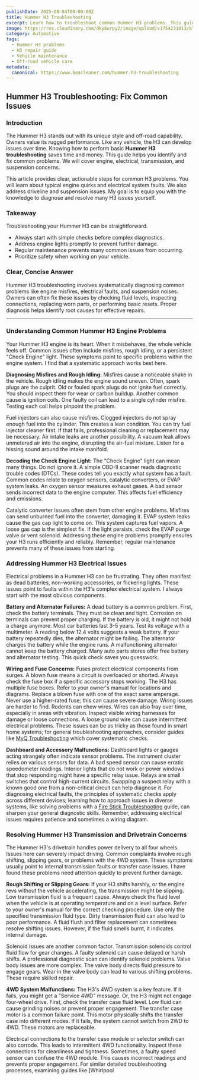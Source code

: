 ```yaml
---
publishDate: 2025-08-04T00:00:00Z
title: Hummer H3 Troubleshooting
excerpt: Learn how to troubleshoot common Hummer H3 problems. This guide covers engine, electrical, and suspension issues with simple fixes.
image: https://res.cloudinary.com/dky6urpy2/image/upload/v1754231013/blog_image_1754231013_pm0yax.webp
category: Automotive
tags:
  - Hummer H3 problems
  - H3 repair guide
  - Vehicle maintenance
  - Off-road vehicle care
metadata:
  canonical: https://www.beacleaner.com/hummer-h3-troubleshooting
---
```


## Hummer H3 Troubleshooting: Fix Common Issues

### Introduction

The Hummer H3 stands out with its unique style and off-road capability. Owners value its rugged performance. Like any vehicle, the H3 can develop issues over time. Knowing how to perform basic **Hummer H3 troubleshooting** saves time and money. This guide helps you identify and fix common problems. We will cover engine, electrical, transmission, and suspension concerns.

This article provides clear, actionable steps for common H3 problems. You will learn about typical engine quirks and electrical system faults. We also address driveline and suspension issues. My goal is to equip you with the knowledge to diagnose and resolve many H3 issues yourself.

### Takeaway

Troubleshooting your Hummer H3 can be straightforward.
*   Always start with simple checks before complex diagnostics.
*   Address engine lights promptly to prevent further damage.
*   Regular maintenance prevents many common issues from occurring.
*   Prioritize safety when working on your vehicle.

### Clear, Concise Answer

Hummer H3 troubleshooting involves systematically diagnosing common problems like engine misfires, electrical faults, and suspension noises. Owners can often fix these issues by checking fluid levels, inspecting connections, replacing worn parts, or performing basic resets. Proper diagnosis helps identify root causes for effective repairs.

---

### Understanding Common Hummer H3 Engine Problems

Your Hummer H3 engine is its heart. When it misbehaves, the whole vehicle feels off. Common issues often include misfires, rough idling, or a persistent "Check Engine" light. These symptoms point to specific problems within the engine system. I find that a systematic approach works best here.

**Diagnosing Misfires and Rough Idling:**
Misfires cause a noticeable shake in the vehicle. Rough idling makes the engine sound uneven. Often, spark plugs are the culprit. Old or fouled spark plugs do not ignite fuel correctly. You should inspect them for wear or carbon buildup. Another common cause is ignition coils. One faulty coil can lead to a single cylinder misfire. Testing each coil helps pinpoint the problem.

Fuel injectors can also cause misfires. Clogged injectors do not spray enough fuel into the cylinder. This creates a lean condition. You can try fuel injector cleaner first. If that fails, professional cleaning or replacement may be necessary. Air intake leaks are another possibility. A vacuum leak allows unmetered air into the engine, disrupting the air-fuel mixture. Listen for a hissing sound around the intake manifold.

**Decoding the Check Engine Light:**
The "Check Engine" light can mean many things. Do not ignore it. A simple OBD-II scanner reads diagnostic trouble codes (DTCs). These codes tell you exactly what system has a fault. Common codes relate to oxygen sensors, catalytic converters, or EVAP system leaks. An oxygen sensor measures exhaust gases. A bad sensor sends incorrect data to the engine computer. This affects fuel efficiency and emissions.

Catalytic converter issues often stem from other engine problems. Misfires can send unburned fuel into the converter, damaging it. EVAP system leaks cause the gas cap light to come on. This system captures fuel vapors. A loose gas cap is the simplest fix. If the light persists, check the EVAP purge valve or vent solenoid. Addressing these engine problems promptly ensures your H3 runs efficiently and reliably. Remember, regular maintenance prevents many of these issues from starting.

### Addressing Hummer H3 Electrical Issues

Electrical problems in a Hummer H3 can be frustrating. They often manifest as dead batteries, non-working accessories, or flickering lights. These issues point to faults within the H3's complex electrical system. I always start with the most obvious components.

**Battery and Alternator Failures:**
A dead battery is a common problem. First, check the battery terminals. They must be clean and tight. Corrosion on terminals can prevent proper charging. If the battery is old, it might not hold a charge anymore. Most car batteries last 3-5 years. Test its voltage with a multimeter. A reading below 12.4 volts suggests a weak battery. If your battery repeatedly dies, the alternator might be failing. The alternator charges the battery while the engine runs. A malfunctioning alternator cannot keep the battery charged. Many auto parts stores offer free battery and alternator testing. This quick check saves you guesswork.

**Wiring and Fuse Concerns:**
Fuses protect electrical components from surges. A blown fuse means a circuit is overloaded or shorted. Always check the fuse box if a specific accessory stops working. The H3 has multiple fuse boxes. Refer to your owner's manual for locations and diagrams. Replace a blown fuse with one of the exact same amperage. Never use a higher-rated fuse; this can cause severe damage. Wiring issues are harder to find. Rodents can chew wires. Wires can also fray over time, especially in areas with vibration. Inspect visible wiring harnesses for damage or loose connections. A loose ground wire can cause intermittent electrical problems. These issues can be as tricky as those found in smart home systems; for general troubleshooting approaches, consider guides like [MyQ Troubleshooting](https://beacleaner.com/my-q-troubleshooting) which cover systematic checks.

**Dashboard and Accessory Malfunctions:**
Dashboard lights or gauges acting strangely often indicate sensor problems. The instrument cluster relies on various sensors for data. A bad speed sensor can cause erratic speedometer readings. Interior lights that do not work or power windows that stop responding might have a specific relay issue. Relays are small switches that control high-current circuits. Swapping a suspect relay with a known good one from a non-critical circuit can help diagnose it. For diagnosing electrical faults, the principles of systematic checks apply across different devices; learning how to approach issues in diverse systems, like solving problems with a [Fire Stick Troubleshooting](https://beacleaner.com/fire-stick-troubleshooting) guide, can sharpen your general diagnostic skills. Remember, addressing electrical issues requires patience and sometimes a wiring diagram.

### Resolving Hummer H3 Transmission and Drivetrain Concerns

The Hummer H3's drivetrain handles power delivery to all four wheels. Issues here can severely impact driving. Common complaints involve rough shifting, slipping gears, or problems with the 4WD system. These symptoms usually point to internal transmission faults or transfer case issues. I have found these problems need attention quickly to prevent further damage.

**Rough Shifting or Slipping Gears:**
If your H3 shifts harshly, or the engine revs without the vehicle accelerating, the transmission might be slipping. Low transmission fluid is a frequent cause. Always check the fluid level when the vehicle is at operating temperature and on a level surface. Refer to your owner's manual for the correct checking procedure. Use only the specified transmission fluid type. Dirty transmission fluid can also lead to poor performance. A fluid flush and filter replacement can sometimes resolve shifting issues. However, if the fluid smells burnt, it indicates internal damage.

Solenoid issues are another common factor. Transmission solenoids control fluid flow for gear changes. A faulty solenoid can cause delayed or harsh shifts. A professional diagnostic scan can identify solenoid problems. Valve body issues are more complex. The valve body directs fluid pressure to engage gears. Wear in the valve body can lead to various shifting problems. These require skilled repair.

**4WD System Malfunctions:**
The H3's 4WD system is a key feature. If it fails, you might get a "Service 4WD" message. Or, the H3 might not engage four-wheel drive. First, check the transfer case fluid level. Low fluid can cause grinding noises or prevent proper engagement. The transfer case motor is a common failure point. This motor physically shifts the transfer case into different modes. If it fails, the system cannot switch from 2WD to 4WD. These motors are replaceable.

Electrical connections to the transfer case module or selector switch can also corrode. This leads to intermittent 4WD functionality. Inspect these connections for cleanliness and tightness. Sometimes, a faulty speed sensor can confuse the 4WD module. This causes incorrect readings and prevents proper engagement. For similar detailed troubleshooting processes, examining guides like [Whirlpool